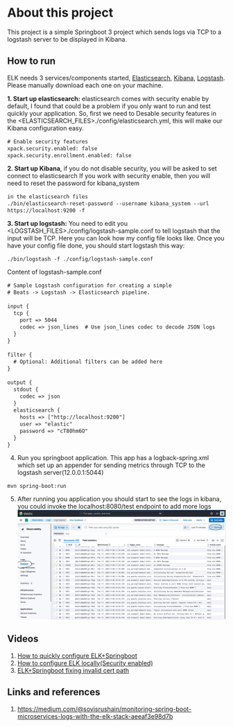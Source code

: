 # About this project
This project is a simple Springboot 3 project which sends logs via TCP to a logstash server to be displayed in Kibana.


## How to run
ELK needs 3 services/components started, [Elasticsearch](https://www.elastic.co/es/downloads/elasticsearch), [Kibana](https://www.elastic.co/downloads/kibana), [Logstash](https://www.elastic.co/es/downloads/logstash). Please manually download each one on your machine.

**1. Start up elasticsearch:**
elasticsearch comes with security enable by default, I found that could be a problem if you only want to run and test quickly your application. So, first we need to Desable security features in the <ELASTICSEARCH_FILES>./config/elasticsearch.yml, this will make our Kibana configuration easy.
```
# Enable security features
xpack.security.enabled: false
xpack.security.enrollment.enabled: false
```
**2. Start up Kibana**, if you do not disable security, you will be asked to set connect to elasticsearch
 If you work with security enable, then you will need to reset the password for kibana_system
```
in the elasticsearch files
./bin/elasticsearch-reset-password --username kibana_system --url https://localhost:9200 -f
```
**3. Start up logstash:**
You need to edit you <LOGSTASH_FILES>./config/logstash-sample.conf to tell logstash that the input will be TCP. Here you can look how my config file looks like.
Once you have your config file done, you should start logstash this way:
```
./bin/logstash -f ./config/logstash-sample.conf
```

Content of logstash-sample.conf
```
# Sample Logstash configuration for creating a simple
# Beats -> Logstash -> Elasticsearch pipeline.

input {
  tcp {
    port => 5044
    codec => json_lines  # Use json_lines codec to decode JSON logs
  }
}

filter {
  # Optional: Additional filters can be added here
}

output {
  stdout {
    codec => json
  }
  elasticsearch {
    hosts => ["http://localhost:9200"]
    user => "elastic"
    password => "cT80hm6O"
  }
}
```
4. Run you springboot application. This app has a logback-spring.xml which set up an appender for sending metrics through TCP to the logstash server(12.0.0.1:5044)
```
mvn spring-boot:run
```
5. After running you application you should start to see the logs in kibana, you could invoke the localhost:8080/test endpoint to add more logs
![img.png](img.png)

## Videos
1. [How to quickly configure ELK+Springboot](https://studio.youtube.com/video/7kUGt3Ikd7Y/edit)
2. [How to configure ELK locally(Security enabled)](https://youtu.be/v01PMLEaTMc)
3. [ELK+Springboot fixing invalid cert path](https://youtu.be/gz1BFDx3uZc)



## Links and references
1. https://medium.com/@sovisrushain/monitoring-spring-boot-microservices-logs-with-the-elk-stack-aeeaf3e98d7b
